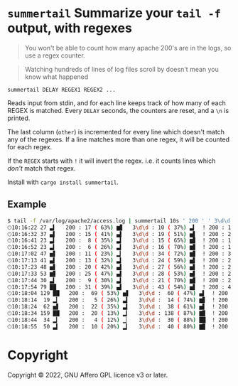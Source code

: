 # `summertail` Summarize your `tail -f` output, with regexes

> You won't be able to count how many apache 200's are in the logs, so use a regex counter.

> Watching hundreds of lines of log files scroll by doesn't mean you know what happened

`summertail DELAY REGEX1 REGEX2 ...`

Reads input from stdin, and for each line keeps track of how many of each REGEX is matched. Every `DELAY` seconds, the counters are reset, and a `\n` is printed.

The last column (`other`) is incremented for every line which doesn't match any of the regexes. If a line matches more than one regex, it will be counted for each regex.

If the `REGEX` starts with `!` it will invert the regex. i.e. it counts lines which _don't_ match that regex.

Install with `cargo install summertail`.

## Example

```bash
$ tail -f /var/log/apache2/access.log | summertail 10s ' 200 ' ' 3\d\d ' \!' 200 '
🕛︎10:16:22 27 ▃▍   200 : 17 ( 63%) ▆▊   3\d\d : 10 ( 37%) ▃▍  ! 200 : 10 ( 37%) ▃▍  other:  0 (  0%)     
🕛︎10:16:32 37 ▄▌   200 : 15 ( 41%) ▄▌   3\d\d : 19 ( 51%) ▅▋  ! 200 : 22 ( 59%) ▅▋  other:  0 (  0%)     
🕚︎10:16:41 23 ▃▍   200 :  8 ( 35%) ▃▍   3\d\d : 15 ( 65%) ▆▊  ! 200 : 15 ( 65%) ▆▊  other:  0 (  0%)     
🕛︎10:16:52 23 ▃▍   200 :  6 ( 26%) ▃▍   3\d\d : 16 ( 70%) ▆▊  ! 200 : 17 ( 74%) ▆▊  other:  0 (  0%)     
🕛︎10:17:02 47 ▅▋   200 : 11 ( 23%) ▂▎   3\d\d : 34 ( 72%) ▆▊  ! 200 : 36 ( 77%) ▇▉  other:  0 (  0%)     
🕛︎10:17:13 41 ▄▌   200 : 13 ( 32%) ▃▍   3\d\d : 24 ( 59%) ▅▋  ! 200 : 28 ( 68%) ▆▊  other:  0 (  0%)     
🕛︎10:17:23 48 ▅▋   200 : 20 ( 42%) ▄▌   3\d\d : 27 ( 56%) ▅▋  ! 200 : 28 ( 58%) ▅▋  other:  0 (  0%)     
🕛︎10:17:33 53 ▆▊   200 : 25 ( 47%) ▄▌   3\d\d : 28 ( 53%) ▅▋  ! 200 : 28 ( 53%) ▅▋  other:  0 (  0%)     
🕛︎10:17:44 30 ▃▍   200 :  9 ( 30%) ▃▍   3\d\d : 21 ( 70%) ▆▊  ! 200 : 21 ( 70%) ▆▊  other:  0 (  0%)     
🕛︎10:17:54 79 ██   200 : 31 ( 39%) ▄▌   3\d\d : 43 ( 54%) ▅▋  ! 200 : 48 ( 61%) ▅▋  other:  0 (  0%)     
🕛︎10:18:04 129 ██   200 :  69 ( 53%) ▅▋   3\d\d :  60 ( 47%) ▄▌  ! 200 :  60 ( 47%) ▄▌  other:   0 (  0%)     
🕛︎10:18:14  19 ▂▎   200 :   5 ( 26%) ▃▍   3\d\d :  14 ( 74%) ▆▊  ! 200 :  14 ( 74%) ▆▊  other:   0 (  0%)     
🕚︎10:18:24  62 ▅▋   200 :  22 ( 35%) ▃▍   3\d\d :  38 ( 61%) ▅▋  ! 200 :  40 ( 65%) ▆▊  other:   0 (  0%)     
🕚︎10:18:34 159 ██   200 :  20 ( 13%) ▂▎   3\d\d : 138 ( 87%) ▇▉  ! 200 : 139 ( 87%) ▇▉  other:   0 (  0%)     
🕛︎10:18:44  34 ▂▎   200 :   4 ( 12%) ▁▏   3\d\d :  30 ( 88%) ██  ! 200 :  30 ( 88%) ██  other:   0 (  0%)     
🕛︎10:18:55  50 ▃▍   200 :  10 ( 20%) ▂▎   3\d\d :  40 ( 80%) ▇▉  ! 200 :  40 ( 80%) ▇▉  other:   0 (  0%)
```

# Copyright

Copyright © 2022, GNU Affero GPL licence v3 or later.
